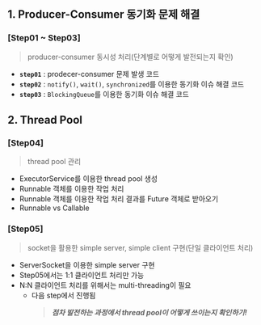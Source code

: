 ## 1. Producer-Consumer 동기화 문제 해결

### [Step01 ~ Step03]

> producer-consumer 동시성 처리(단계별로 어떻게 발전되는지 확인)

- **`step01`** : prodecer-consumer 문제 발생 코드
- **`step02`** : `notify()`, `wait()`, `synchronized`를 이용한 동기화 이슈 해결 코드
- **`step03`** : `BlockingQueue`를 이용한 동기화 이슈 해결 코드

## 2. Thread Pool

### [Step04]
> thread pool 관리

- ExecutorService를 이용한 thread pool 생성
- Runnable 객체를 이용한 작업 처리
- Runnable 객체를 이용한 작업 처리 결과를 Future 객체로 받아오기
- Runnable vs Callable

### [Step05]

> socket을 활용한 simple server, simple client 구현(단일 클라이언트 처리)

- ServerSocket을 이용한 simple server 구현
- Step05에서는 1:1 클라이언트 처리만 가능
- N:N 클라이언트 처리를 위해서는 multi-threading이 필요
  - 다음 step에서 진행됨
    > _**점차 발전하는 과정에서 thread pool이 어떻게 쓰이는지 확인하기!**_
